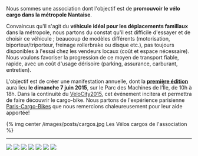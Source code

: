 Nous sommes une association dont l'objectif est de **promouvoir le vélo cargo dans la métropole Nantaise**.


Convaincus qu'il s'agit du **véhicule idéal pour les déplacements famillaux** dans la métropole, nous partons du constat qu'il est difficile d'essayer et de choisir ce véhicule ;
beaucoup de modèles différents (motorisation, biporteur/triporteur, freinage rollerbrake ou disque etc.), pas toujours disponibles à l'essai chez les vendeurs locaux (coût et espace nécessaire).
Nous voulons favoriser la progression de ce moyen de transport fiable, rapide, avec un coût d'usage dérisoire (parking, assurance, carburant, entretien).



L'objectif est de créer une manifestation annuelle, dont la **[première édition]** aura lieu **le dimanche 7 juin 2015**, sur le Parc des Machines de l’Île, de 10h à 18h. Dans la continuité du [VeloCity2015], cet événement incitera et permettra de faire découvrir le cargo-bike.
Nous partons de l'expérience parisienne [Paris-Cargo-Bikes] que nous remercions chaleureusement pour leur aide apportée!

{% img center /images/posts/cargos.jpg  Les Vélos cargos de l'association %}

* * *


<div class="partenaire">
<span>
    <a href="http://http://www.placeauvelo-nantes.fr/"> <img src="/images/partenaires/pav.png"></a>
</span>
<span>
    <a href="http://www.nantesmetropole.fr"> <img src="/images/partenaires/nantes_metropole.svg"></a>
</span>
<span>
    <a href="http://pariscargobikes.org">  <img src="/images/partenaires/pariscargobike.png"></a>
</span>
<span>
    <a href="http://www.cyclable.com/les-magasins-adherents/magasin-velo-nantes"> <img src="/images/partenaires/bovelo.jpg"></a>
</span>
<span>
    <a href="http://www.amsterdamer.fr"> <img src="/images/partenaires/amsterdamer.png"></a>
</span>
<span>
    <a href="http://www.douze-cycles.com/"> <img src="/images/partenaires/douze.png"></a>
</span>
<span>
    <a href="http://www.nihola.fr"> <img src="/images/partenaires/nihola.jpg"></a>
</span>

</div>





[première édition]: /blog/2015/02/28/communique-de-presse/
[Place Au Vélo]: http://www.placeauvelo-nantes.fr/
[VeloCity2015]: http://www.velo-city2015.com/
[Paris-Cargo-Bikes]: http://www.pariscargobikes.org/

